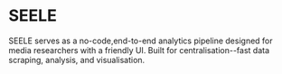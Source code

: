 # SEELE




SEELE serves as a no-code,end-to-end analytics pipeline designed for media researchers with a friendly UI. Built for centralisation--fast data scraping, analysis, and visualisation.
